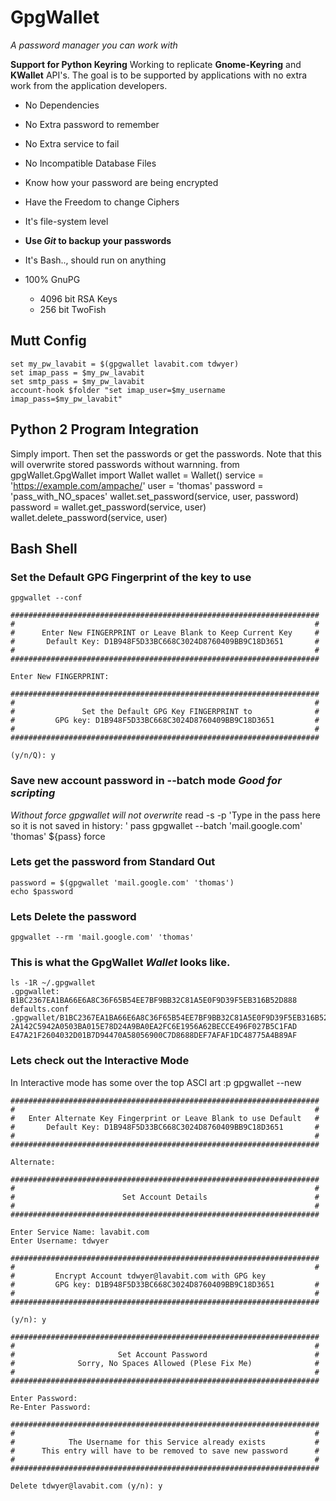 GpgWallet
==========
*A password manager you can work with*

**Support for Python Keyring** Working to replicate **Gnome-Keyring** and **KWallet** API's. The goal is to be supported by applications with no extra work from the application developers.

 - No Dependencies
 - No Extra password to remember
 - No Extra service to fail
 - No Incompatible Database Files
 - Know how your password are being encrypted
 - Have the Freedom to change Ciphers
 - It's file-system level
  - **Use _Git_ to backup your passwords**
 - It's Bash.., should run on anything

  - 100% GnuPG
    - 4096 bit RSA Keys
    - 256 bit TwoFish

Mutt Config
-----------
    set my_pw_lavabit = $(gpgwallet lavabit.com tdwyer)
    set imap_pass = $my_pw_lavabit
    set smtp_pass = $my_pw_lavabit
    account-hook $folder "set imap_user=$my_username imap_pass=$my_pw_lavabit"

Python 2 Program Integration
----------------------------
Simply import. Then set the passwords or get the passwords. Note that this will overwrite stored passwords without warnning.
    from gpgWallet.GpgWallet import Wallet
    wallet = Wallet()
    service = 'https://example.com/ampache/'
    user = 'thomas'
    password = 'pass_with_NO_spaces'
    wallet.set_password(service, user, password)
    password = wallet.get_password(service, user)
    wallet.delete_password(service, user)

Bash Shell
----------

### Set the Default GPG Fingerprint of the key to use
    gpgwallet --conf

    #####################################################################
    #                                                                   #
    #      Enter New FINGERPRINT or Leave Blank to Keep Current Key     #
    #       Default Key: D1B948F5D33BC668C3024D8760409BB9C18D3651       #
    #                                                                   #
    #####################################################################

    Enter New FINGERPRINT:

    #####################################################################
    #                                                                   #
    #               Set the Default GPG Key FINGERPRINT to              #
    #         GPG key: D1B948F5D33BC668C3024D8760409BB9C18D3651         #
    #                                                                   #
    #####################################################################

    (y/n/Q): y

### Save new account password in --batch mode *Good for scripting*
*Without force gpgwallet will not overwrite*
    read -s -p 'Type in the pass here so it is not saved in history: ' pass
    gpgwallet --batch 'mail.google.com' 'thomas' ${pass} force

### Lets get the password from Standard Out
    password = $(gpgwallet 'mail.google.com' 'thomas')
    echo $password

### Lets Delete the password
    gpgwallet --rm 'mail.google.com' 'thomas'

### This is what the GpgWallet *Wallet* looks like.
    ls -1R ~/.gpgwallet
    .gpgwallet:
    B1BC2367EA1BA66E6A8C36F65B54EE7BF9BB32C81A5E0F9D39F5EB316B52D888
    defaults.conf
    .gpgwallet/B1BC2367EA1BA66E6A8C36F65B54EE7BF9BB32C81A5E0F9D39F5EB316B52D888:
    2A142C5942A0503BA015E78D24A9BA0EA2FC6E1956A62BECCE496F027B5C1FAD
    E47A21F2604032D01B7D94470A58056900C7D8688DEF7AFAF1DC48775A4B89AF

### Lets check out the Interactive Mode

In Interactive mode has some over the top ASCI art :p
    gpgwallet --new

    #####################################################################
    #                                                                   #
    #   Enter Alternate Key Fingerprint or Leave Blank to use Default   #
    #       Default Key: D1B948F5D33BC668C3024D8760409BB9C18D3651       #
    #                                                                   #
    #####################################################################

    Alternate:

    #####################################################################
    #                                                                   #
    #                        Set Account Details                        #
    #                                                                   #
    #####################################################################

    Enter Service Name: lavabit.com
    Enter Username: tdwyer

    #####################################################################
    #                                                                   #
    #         Encrypt Account tdwyer@lavabit.com with GPG key
    #         GPG key: D1B948F5D33BC668C3024D8760409BB9C18D3651         #
    #                                                                   #
    #####################################################################

    (y/n): y

    #####################################################################
    #                                                                   #
    #                       Set Account Password                        #
    #              Sorry, No Spaces Allowed (Plese Fix Me)              #
    #                                                                   #
    #####################################################################

    Enter Password:
    Re-Enter Password:

    #####################################################################
    #                                                                   #
    #            The Username for this Service already exists           #
    #      This entry will have to be removed to save new password      #
    #                                                                   #
    #####################################################################

    Delete tdwyer@lavabit.com (y/n): y


